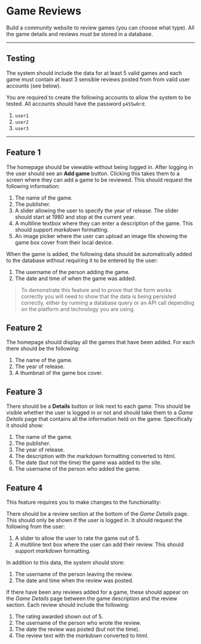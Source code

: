 
# Game Reviews

Build a community website to review games (you can choose what type). All the game details and reviews must be stored in a database.

---

## Testing

The system should include the data for at least 5 valid games and each game must contain at least 3 sensible reviews posted from from valid user accounts (see below).

You are required to create the following accounts to allow the system to be tested. All accounts should have the password `p455w0rd`:

1. `user1`
2. `user2`
3. `user3`

---

## Feature 1

The homepage should be viewable without being logged in. After logging in the user should see an **Add game** button. Clicking this takes them to a screen where they can add a game to be reviewed. This should request the following information:

1. The name of the game.
2. The publisher.
3. A slider allowing the user to specify the year of release. The slider should start at 1980 and stop at the current year.
3. A multiline textbox where they can enter a description of the game. This should support _markdown_ formatting.
4. An image picker where the user can upload an image file showing the game box cover from their local device.

When the game is added, the following data should be automatically added to the database without requiring it to be entered by the user:

1. The username of the person adding the game.
2. The date and time of when the game was added.

> To demonstrate this feature and to prove that the form works correctly you will need to show that the data is being persisted correctly, either by running a database query or an API call depending on the platform and technology you are using.

## Feature 2

The homepage should display all the games that have been added. For each there should be the following:

1. The name of the game.
2. The year of release.
3. A thumbnail of the game box cover.

## Feature 3

There should be a **Details** button or link next to each game. This should be visible whether the user is logged in or not and should take them to a _Game Details_ page that contains all the information held on the game. Specifically it should show:

1. The name of the game.
2. The publisher.
3. The year of release.
4. The description with the markdown formatting converted to html.
5. The date (but not the time) the game was added to the site.
6. The username of the person who added the game.

## Feature 4

This feature requires you to make changes to the functionality:

There should be a review section at the bottom of the _Game Details_ page. This should only be shown if the user is logged in. It should request the following from the user:

1. A slider to allow the user to rate the game out of 5.
2. A multiline text box where the user can add their review. This should support _markdown_ formatting.

In addition to this data, the system should store:

1. The username of the person leaving the review.
2. The date and time when the review was posted.

If there have been any reviews added for a game, these should appear on the _Game Details_ page between the game description and the review section. Each review should include the following:

1. The rating awarded shown out of 5.
2. The username of the person who wrote the review.
3. The date the review was posted (but not the time).
3. The review text with the _markdown_ converted to html.

